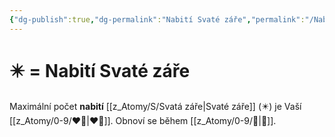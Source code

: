 ```yaml
---
{"dg-publish":true,"dg-permalink":"Nabití Svaté záře","permalink":"/Nabití Svaté záře/"}
---
```


# ✴️ = Nabití Svaté záře
Maximální počet **nabití** [[z_Atomy/S/Svatá záře\|Svaté záře]] (✴️) je Vaší [[z_Atomy/0-9/❤️‍🔥\|❤️‍🔥]]. Obnoví se během [[z_Atomy/0-9/🔋\|🔋]].